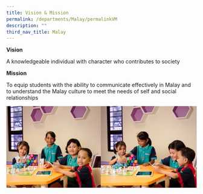 ```yaml
---
title: Vision & Mission
permalink: /departments/Malay/permalinkVM
description: ""
third_nav_title: Malay
---
```

<p><strong>Vision</strong>&nbsp;</p>
<p>A knowledgeable individual with character who contributes to society</p>
<p><strong>Mission&nbsp;</strong></p>
<p>To equip students with the ability to communicate effectively in Malay and to understand the Malay culture to meet the needs of self and social relationships</p>

![](/images/Malay%20Dept%20Banner.jpg)